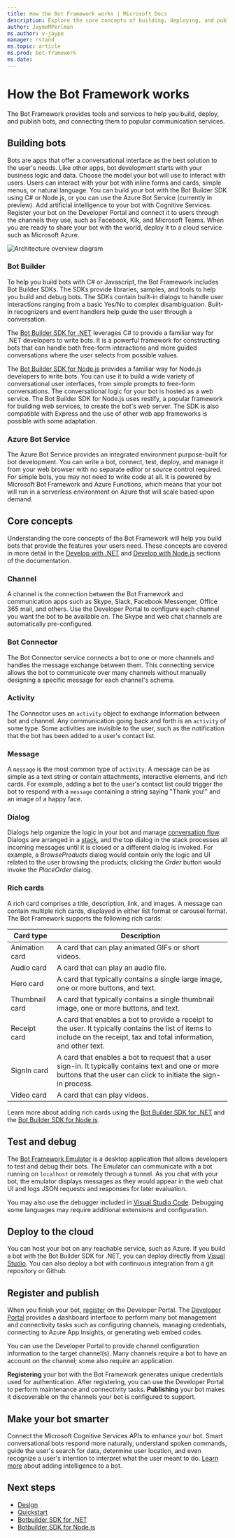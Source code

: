 ```yaml
---
title: How the Bot Framework works | Microsoft Docs
description: Explore the core concepts of building, deploying, and publishing bots with the Bot Framework.
author: JaymeMPerlman
ms.author: v-jaype
manager: rstand
ms.topic: article
ms.prod: bot-framework
ms.date: 
---
```


# How the Bot Framework works
The Bot Framework provides tools and services to help you build, deploy, and publish bots, and connecting them to popular communication services.

## Building bots
Bots are apps that offer a conversational interface as the best solution to the user's needs. Like other apps, bot development starts with your business logic and data. Choose the model your bot will use to interact with users. Users can interact with your bot with inline forms and cards, simple menus, or natural language. You can build your bot with the Bot Builder SDK using C# or Node.js, or you can use the Azure Bot Service (currently in preview). Add artificial intelligence to your bot with Cognitive Services. Register your bot on the Developer Portal and connect it to users through the channels they use, such as Facebook, Kik, and Microsoft Teams. When you are ready to share your bot with the world, deploy it to a cloud service such as Microsoft Azure.

![Architecture overview diagram](~/media/how-it-works/architecture-resize.png)

### Bot Builder
To help you build bots with C# or Javascript, the Bot Framework includes Bot Builder SDKs. The SDKs provide libraries, samples, and tools to help you build and debug bots. The SDKs contain built-in dialogs to handle user interactions ranging from a basic Yes/No to complex disambiguation. Built-in recognizers and event handlers help guide the user through a conversation. 

The [Bot Builder SDK for .NET](~/dotnet/bot-builder-dotnet-overview.md) leverages C# to provide a familiar way for .NET developers to write bots. It is a powerful framework for constructing bots that can handle both free-form interactions and more guided conversations where the user selects from possible values.

The [Bot Builder SDK for Node.js](~/nodejs/index.md) provides a familiar way for Node.js developers to write bots. You can use it to build a wide variety of conversational user interfaces, from simple prompts to free-form conversations.
The conversational logic for your bot is hosted as a web service. The Bot Builder SDK for Node.js uses restify, a popular framework for building web services, to create the bot's web server. The SDK is also compatible with Express and the use of other web app frameworks is possible with some adaptation.

### Azure Bot Service
The Azure Bot Service provides an integrated environment purpose-built for bot development. You can write a bot, connect, test, deploy, and manage it from your web browser with no separate editor or source control required. For simple bots, you may not need to write code at all. It is powered by Microsoft Bot Framework and Azure Functions, which means that your bot will run in a serverless environment on Azure that will scale based upon demand.

## Core concepts
Understanding the core concepts of the Bot Framework will help you build bots that provide the features your users need. These concepts are covered in more detail in the [Develop with .NET](~/dotnet/bot-builder-dotnet-concepts.md) and [Develop with Node.js](~/nodejs/bot-builder-nodejs-concepts.md) sections of the documentation.

### Channel
A channel is the connection between the Bot Framework and communication apps such as Skype, Slack, Facebook Messenger, Office 365 mail, and others. Use the Developer Portal to configure each channel you want the bot to be available on. The Skype and web chat channels are automatically pre-configured.

### Bot Connector
The Bot Connector service connects a bot to one or more channels and handles the message exchange between them. This connecting service allows the bot to communicate over many channels without manually designing a specific message for each channel's schema.

### Activity
The Connector uses an `activity` object to exchange information between bot and channel. Any communication going back and forth is an `activity` of some type. Some activities are invisible to the user, such as the notification that the bot has been added to a user's contact list. 

### Message
A `message` is the most common type of `activity`. A message can be as simple as a text string or contain attachments, interactive elements, and rich cards. For example, adding a bot to the user's contact list could trigger the bot to respond with a `message` containing a string saying "Thank you!" and an image of a happy face.

### Dialog
Dialogs help organize the logic in your bot and manage [conversation flow](~/bot-design-conversation-flow.md). Dialogs are arranged in a [stack](~/bot-design-conversation-flow.md#dialog-stack), and the top dialog in the stack processes all incoming messages until it is closed or a different dialog is invoked. For example, a *BrowseProducts* dialog would contain only the logic and UI related to the user browsing the products; clicking the *Order* button would invoke the *PlaceOrder* dialog.

### Rich cards
A rich card comprises a title, description, link, and images. A message can contain multiple rich cards, displayed in either list format or carousel format.
The Bot Framework supports the following rich cards: 

| Card type | Description |
|----|----|
| Animation card | A card that can play animated GIFs or short videos. |
| Audio card | A card that can play an audio file. |
| Hero card | A card that typically contains a single large image, one or more buttons, and text. |
| Thumbnail card | A card that typically contains a single thumbnail image, one or more buttons, and text. |
| Receipt card | A card that enables a bot to provide a receipt to the user. It typically contains the list of items to include on the receipt, tax and total information, and other text. |
| SignIn card | A card that enables a bot to request that a user sign-in. It typically contains text and one or more buttons that the user can click to initiate the sign-in process. |
| Video card | A card that can play videos. |

Learn more about adding rich cards using the [Bot Builder SDK for .NET](~/dotnet/bot-builder-dotnet-add-rich-card-attachments.md) and the [Bot Builder SDK for Node.js](~/nodejs/bot-builder-nodejs-send-rich-cards.md).

## Test and debug
The [Bot Framework Emulator](~/debug-bots-emulator.md) is a desktop application that allows developers to test and debug their bots. The Emulator can communicate with a bot running on `localhost` or remotely through a tunnel. As you chat with your bot, the emulator displays messages as they would appear in the web chat UI and logs JSON requests and responses for later evaluation.

You may also use the debugger included in [Visual Studio Code](~/debug-bots-locally-vscode.md). Debugging some languages may require additional extensions and configuration.

## Deploy to the cloud
You can host your bot on any reachable service, such as Azure. If you build a bot with the Bot Builder SDK for .NET, you can deploy directly from [Visual Studio](~/deploy-bot-visual-studio.md). You can also deploy a bot with continuous integration from a git repository or Github.

## Register and publish
When you finish your bot, [register](~/portal-register-bot.md) on the Developer Portal. The [Developer Portal](https://dev.botframework.com/) provides a dashboard interface to perform many bot management and connectivity tasks such as configuring channels, managing credentials, connecting to Azure App Insights, or generating web embed codes. 

You can use the Developer Portal to provide channel configuration information to the target channel(s). Many channels require a bot to have an account on the channel; some also require an application.

**Registering** your bot with the Bot Framework generates unique credentials used for authentication. After registering, you can use the Developer Portal to perform maintenance and connectivity tasks. **Publishing** your bot makes it discoverable on the channels your bot is configured to support.

## Make your bot smarter
Connect the Microsoft Cognitive Services APIs to enhance your bot. Smart conversational bots respond more naturally, understand spoken commands, guide the user's search for data, determine user location, and even recognize a user's intention to interpret what the user meant to do. [Learn more][smartbots] about adding intelligence to a bot.

## Next steps
- [Design](~/bot-design-principles.md)
- [Quickstart](~/bot-builder-overview-getstarted.md)
- [Botbuilder SDK for .NET](~/dotnet/bot-builder-dotnet-overview.md)
- [Botbuilder SDK for Node.js](~/nodejs/index.md)

[smartbots]: ~/intelligent-bots.md
